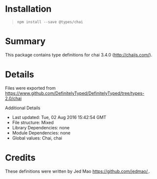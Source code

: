 # Installation
> `npm install --save @types/chai`

# Summary
This package contains type definitions for chai 3.4.0 (http://chaijs.com/).

# Details
Files were exported from https://www.github.com/DefinitelyTyped/DefinitelyTyped/tree/types-2.0/chai

Additional Details
 * Last updated: Tue, 02 Aug 2016 15:42:54 GMT
 * File structure: Mixed
 * Library Dependencies: none
 * Module Dependencies: none
 * Global values: Chai, chai

# Credits
These definitions were written by Jed Mao <https://github.com/jedmao/>,.
